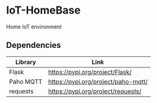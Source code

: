 # IoT-HomeBase
Home IoT environment


## Dependencies

Library | Link
------------ | -------------
Flask | https://pypi.org/project/Flask/
Paho MQTT | https://pypi.org/project/paho-mqtt/
requests | https://pypi.org/project/requests/
